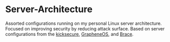 # Server-Architecture

Assorted configurations running on my personal Linux server architecture. Focused on improving security by reducing attack surface. Based on server configurations from the [kicksecure](https://github.com/Kicksecure/security-misc), [GrapheneOS](https://github.com/GrapheneOS/infrastructure/), and [Brace](https://gitlab.com/divested/brace/).
